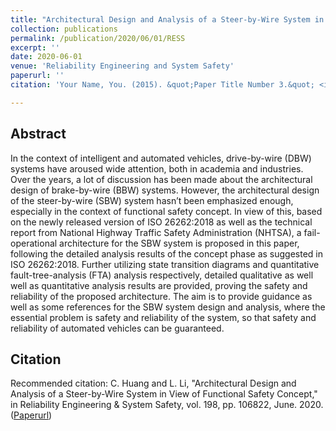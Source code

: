 ```yaml
---
title: "Architectural Design and Analysis of a Steer-by-Wire System in View of Functional Safety Concept"
collection: publications
permalink: /publication/2020/06/01/RESS
excerpt: ''
date: 2020-06-01
venue: 'Reliability Engineering and System Safety'
paperurl: ''
citation: 'Your Name, You. (2015). &quot;Paper Title Number 3.&quot; <i>Journal 1</i>. 1(3).'

---
```

## Abstract
In the context of intelligent and automated vehicles, drive-by-wire (DBW) systems have aroused wide attention, both in academia and industries. Over the years, a lot of discussion has been made about the architectural design of brake-by-wire (BBW) systems. However, the architectural design of the steer-by-wire (SBW) system hasn’t been emphasized enough, especially in the context of functional safety concept. In view of this, based on the newly released version of ISO 26262:2018 as well as the technical report from National Highway Traffic Safety Administration (NHTSA), a fail-operational architecture for the SBW system is proposed in this paper, following the detailed analysis results of the concept phase as suggested in ISO 26262:2018. Further utilizing state transition diagrams and quantitative fault-tree-analysis (FTA) analysis respectively, detailed qualitative as well well as quantitative analysis results are provided, proving the safety and reliability of the proposed architecture. The aim is to provide guidance as well as some references for the SBW system design and analysis, where the essential problem is safety and reliability of the system, so that safety and reliability of automated vehicles can be guaranteed.

## Citation
Recommended citation: C. Huang and L. Li, "Architectural Design and Analysis of a Steer-by-Wire System in View of Functional Safety Concept," in Reliability Engineering & System Safety, vol. 198, pp. 106822, June. 2020. ([Paperurl](https://www.sciencedirect.com/science/article/pii/S0951832019305034))
